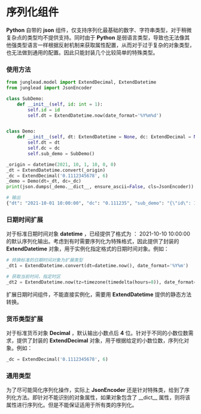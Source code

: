 # 序列化组件

**Python** 自带的 **json** 组件，仅支持序列化最基础的数字、字符串类型，对于稍微复杂点的类型均不提供支持。同时由于 **Python** 是弱语言类型，导致也无法像其他强类型语言一样根据反射机制来获取属性配置，从而对于过于复杂的对象类型，也无法做到通用的配置。因此只能封装几个比较简单的特殊类型。

### 使用方法
```Python
from junglead.model import ExtendDecimal, ExtendDatetime
from junglead import JsonEncoder

class SubDemo:
    def __init__(self, id: int = 1):
        self.id = id
        self.dt = ExtendDatetime.now(date_format='%Y%m%d')


class Demo:
    def __init__(self, dt: ExtendDatetime = None, dc: ExtendDecimal = None):
        self.dt = dt
        self.dc = dc
        self.sub_demo = SubDemo()

_origin = datetime(2021, 10, 1, 10, 0, 0)
_dt = ExtendDatetime.convert(_origin)
_dc = ExtendDecimal('0.1112345678', 6)
_demo = Demo(dt=_dt, dc=_dc)
print(json.dumps(_demo.__dict__, ensure_ascii=False, cls=JsonEncoder))

# 输出
{"dt": "2021-10-01 10:00:00", "dc": "0.111235", "sub_demo": "{\"id\": 1, \"dt\": \"20211012\"}"}
```

### 日期时间扩展
对于标准日期时间对象 **datetime** ，已经提供了格式为 ： 2021-10-10 10:00:00 的默认序列化输出。考虑到有时需要序列化为特殊格式，因此提供了封装的 **ExtendDatetime** 对象，用于实例化指定格式的日期时间对象。例如：
```Python
# 转换标准的日期时间对象为扩展类型
_dt1 = ExtendDatetime.convert(dt=datetime.now(), date_format='%Y%m')

# 获取当前时间，指定时区
_dt2 = ExtendDatetime.now(tz=timezone(timedelta(hours=8)), date_format='%Y%m')
```
扩展日期时间组件，不能直接实例化，需要用 **ExtendDatetime** 提供的静态方法转换。

### 货币类型扩展
对于标准货币对象 **Decimal** ，默认输出小数点后 **4** 位。针对于不同的小数位数需求，提供了封装的 **ExtendDecimal** 对象，用于根据给定的小数位数，序列化对象。例如：
```Python
_dc = ExtendDecimal('0.1112345678', 6)
```

### 通用类型
为了尽可能简化序列化操作，实际上 **JsonEncoder** 还是针对特殊类，给到了序列化方法。即针对不能识别的对象属性，如果对象包含了 \_\_dict\_\_ 属性，则将该属性进行序列化。但是不能保证适用于所有类的序列化。 